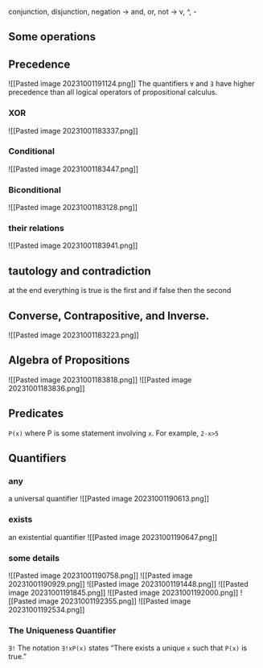 conjunction, disjunction, negation -> and, or, not -> v, ^, -
## Some operations
## Precedence
![[Pasted image 20231001191124.png]]
The quantifiers `∀` and `∃` have higher precedence than all logical operators of propositional calculus.
### XOR
![[Pasted image 20231001183337.png]]
### Conditional
![[Pasted image 20231001183447.png]]
### Biconditional
![[Pasted image 20231001183128.png]]
### their relations
![[Pasted image 20231001183941.png]]
## tautology and contradiction
at the end everything is true is the first and if false then the second
## Converse, Contrapositive, and Inverse.
![[Pasted image 20231001183223.png]]
## Algebra of Propositions
![[Pasted image 20231001183818.png]]
![[Pasted image 20231001183836.png]]
## Predicates
`P(x)` where P is some statement involving `x`. For example, `2-x>5`
## Quantifiers
### any
a universal quantifier
![[Pasted image 20231001190613.png]]
### exists
an existential quantifier
![[Pasted image 20231001190647.png]]
### some details
![[Pasted image 20231001190758.png]]
![[Pasted image 20231001190929.png]]
![[Pasted image 20231001191448.png]]
![[Pasted image 20231001191845.png]]
![[Pasted image 20231001192000.png]]
![[Pasted image 20231001192355.png]]
![[Pasted image 20231001192534.png]]
### The Uniqueness Quantifier
`∃!`
The notation `∃!xP(x)` states “There exists a unique `x` such that `P(x)` is true.”
